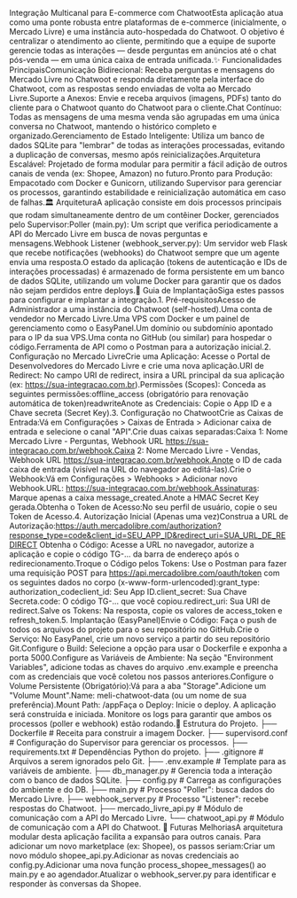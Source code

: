 Integração Multicanal para E-commerce com ChatwootEsta aplicação atua como uma ponte robusta entre plataformas de e-commerce (inicialmente, o Mercado Livre) e uma instância auto-hospedada do Chatwoot. O objetivo é centralizar o atendimento ao cliente, permitindo que a equipe de suporte gerencie todas as interações — desde perguntas em anúncios até o chat pós-venda — em uma única caixa de entrada unificada.✨ Funcionalidades PrincipaisComunicação Bidirecional: Receba perguntas e mensagens do Mercado Livre no Chatwoot e responda diretamente pela interface do Chatwoot, com as respostas sendo enviadas de volta ao Mercado Livre.Suporte a Anexos: Envie e receba arquivos (imagens, PDFs) tanto do cliente para o Chatwoot quanto do Chatwoot para o cliente.Chat Contínuo: Todas as mensagens de uma mesma venda são agrupadas em uma única conversa no Chatwoot, mantendo o histórico completo e organizado.Gerenciamento de Estado Inteligente: Utiliza um banco de dados SQLite para "lembrar" de todas as interações processadas, evitando a duplicação de conversas, mesmo após reinicializações.Arquitetura Escalável: Projetado de forma modular para permitir a fácil adição de outros canais de venda (ex: Shopee, Amazon) no futuro.Pronto para Produção: Empacotado com Docker e Gunicorn, utilizando Supervisor para gerenciar os processos, garantindo estabilidade e reinicialização automática em caso de falhas.🏛️ ArquiteturaA aplicação consiste em dois processos principais que rodam simultaneamente dentro de um contêiner Docker, gerenciados pelo Supervisor:Poller (main.py): Um script que verifica periodicamente a API do Mercado Livre em busca de novas perguntas e mensagens.Webhook Listener (webhook_server.py): Um servidor web Flask que recebe notificações (webhooks) do Chatwoot sempre que um agente envia uma resposta.O estado da aplicação (tokens de autenticação e IDs de interações processadas) é armazenado de forma persistente em um banco de dados SQLite, utilizando um volume Docker para garantir que os dados não sejam perdidos entre deploys.🚀 Guia de ImplantaçãoSiga estes passos para configurar e implantar a integração.1. Pré-requisitosAcesso de Administrador a uma instância do Chatwoot (self-hosted).Uma conta de vendedor no Mercado Livre.Uma VPS com Docker e um painel de gerenciamento como o EasyPanel.Um domínio ou subdomínio apontado para o IP da sua VPS.Uma conta no GitHub (ou similar) para hospedar o código.Ferramenta de API como o Postman para a autorização inicial.2. Configuração no Mercado LivreCrie uma Aplicação: Acesse o Portal de Desenvolvedores do Mercado Livre e crie uma nova aplicação.URI de Redirect: No campo URI de redirect, insira a URL principal da sua aplicação (ex: https://sua-integracao.com.br).Permissões (Scopes): Conceda as seguintes permissões:offline_access (obrigatório para renovação automática de token)readwriteAnote as Credenciais: Copie o App ID e a Chave secreta (Secret Key).3. Configuração no ChatwootCrie as Caixas de Entrada:Vá em Configurações > Caixas de Entrada > Adicionar caixa de entrada e selecione o canal "API".Crie duas caixas separadas:Caixa 1: Nome Mercado Livre - Perguntas, Webhook URL https://sua-integracao.com.br/webhook.Caixa 2: Nome Mercado Livre - Vendas, Webhook URL https://sua-integracao.com.br/webhook.Anote o ID de cada caixa de entrada (visível na URL do navegador ao editá-las).Crie o Webhook:Vá em Configurações > Webhooks > Adicionar novo Webhook.URL: https://sua-integracao.com.br/webhook.Assinaturas: Marque apenas a caixa message_created.Anote a HMAC Secret Key gerada.Obtenha o Token de Acesso:No seu perfil de usuário, copie o seu Token de Acesso.4. Autorização Inicial (Apenas uma vez)Construa a URL de Autorização:https://auth.mercadolibre.com/authorization?response_type=code&client_id=SEU_APP_ID&redirect_uri=SUA_URL_DE_REDIRECT
Obtenha o Código: Acesse a URL no navegador, autorize a aplicação e copie o código TG-... da barra de endereço após o redirecionamento.Troque o Código pelos Tokens: Use o Postman para fazer uma requisição POST para https://api.mercadolibre.com/oauth/token com os seguintes dados no corpo (x-www-form-urlencoded):grant_type: authorization_codeclient_id: Seu App ID.client_secret: Sua Chave Secreta.code: O código TG-... que você copiou.redirect_uri: Sua URI de redirect.Salve os Tokens: Na resposta, copie os valores de access_token e refresh_token.5. Implantação (EasyPanel)Envie o Código: Faça o push de todos os arquivos do projeto para o seu repositório no GitHub.Crie o Serviço: No EasyPanel, crie um novo serviço a partir do seu repositório Git.Configure o Build: Selecione a opção para usar o Dockerfile e exponha a porta 5000.Configure as Variáveis de Ambiente: Na seção "Environment Variables", adicione todas as chaves do arquivo .env.example e preencha com as credenciais que você coletou nos passos anteriores.Configure o Volume Persistente (Obrigatório):Vá para a aba "Storage".Adicione um "Volume Mount".Name: meli-chatwoot-data (ou um nome de sua preferência).Mount Path: /appFaça o Deploy: Inicie o deploy. A aplicação será construída e iniciada. Monitore os logs para garantir que ambos os processos (poller e webhook) estão rodando.📂 Estrutura do Projeto.
├── Dockerfile              # Receita para construir a imagem Docker.
├── supervisord.conf        # Configuração do Supervisor para gerenciar os processos.
├── requirements.txt        # Dependências Python do projeto.
├── .gitignore              # Arquivos a serem ignorados pelo Git.
├── .env.example            # Template para as variáveis de ambiente.
├── db_manager.py           # Gerencia toda a interação com o banco de dados SQLite.
├── config.py               # Carrega as configurações do ambiente e do DB.
├── main.py                 # Processo "Poller": busca dados do Mercado Livre.
├── webhook_server.py       # Processo "Listener": recebe respostas do Chatwoot.
├── mercado_livre_api.py    # Módulo de comunicação com a API do Mercado Livre.
└── chatwoot_api.py         # Módulo de comunicação com a API do Chatwoot.
🔮 Futuras MelhoriasA arquitetura modular desta aplicação facilita a expansão para outros canais. Para adicionar um novo marketplace (ex: Shopee), os passos seriam:Criar um novo módulo shopee_api.py.Adicionar as novas credenciais ao config.py.Adicionar uma nova função process_shopee_messages() ao main.py e ao agendador.Atualizar o webhook_server.py para identificar e responder às conversas da Shopee.
